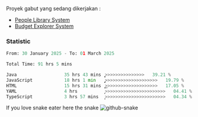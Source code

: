Proyek gabut yang sedang dikerjakan :
  - [People Library System](https://github.com/putra4648/people-library-system)
  - [Budget Explorer System](https://gitlab.com/gabut1015701/budget-explorer)

### Statistic
<!--START_SECTION:waka-->

```python
From: 30 January 2025 - To: 01 March 2025

Total Time: 91 hrs 5 mins

Java                  35 hrs 43 mins  ͎͎͎͎͎͎͎͎͎̞>>>>>>>>>>>>>>>   39.21 %
JavaScript            18 hrs 1 min    ̡͎͎͎͎>>>>>>>>>>>>>>>>>>>>   19.79 %
HTML                  15 hrs 31 mins  ͎͎͎͎͜>>>>>>>>>>>>>>>>>>>>   17.05 %
YAML                  4 hrs           ͎͙>>>>>>>>>>>>>>>>>>>>>>>   04.41 %
TypeScript            3 hrs 57 mins   ͎͙>>>>>>>>>>>>>>>>>>>>>>>   04.34 %
```

<!--END_SECTION:waka-->

If you love snake eater here the snake 
<picture>
  <source media="(prefers-color-scheme: dark)" srcset="https://github.com/pradana4648/pradana4648/blob/c0566a83ca6ea5f2e46bab00e717c4c82b4b5c4c/github-contribution-grid-snake-dark.svg" />
  <source media="(prefers-color-scheme: light)" srcset="https://github.com/pradana4648/pradana4648/blob/c0566a83ca6ea5f2e46bab00e717c4c82b4b5c4c/github-contribution-grid-snake.svg" />
  <img alt="github-snake" src="https://github.com/pradana4648/pradana4648/blob/c0566a83ca6ea5f2e46bab00e717c4c82b4b5c4c/github-contribution-grid-snake.svg" />
</picture>
